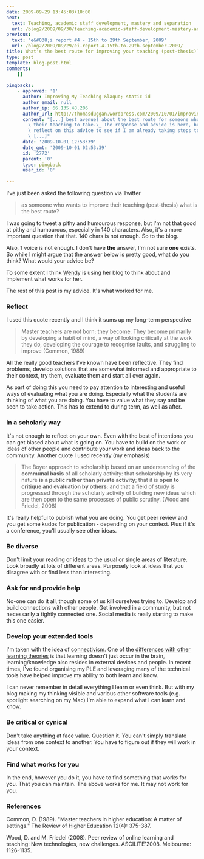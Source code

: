 ```yaml
---
date: 2009-09-29 13:45:03+10:00
next:
  text: Teaching, academic staff development, mastery and separation
  url: /blog2/2009/09/30/teaching-academic-staff-development-mastery-and-separation/
previous:
  text: 'e&#038;i report #4 - 15th to 29th September, 2009'
  url: /blog2/2009/09/29/ei-report-4-15th-to-29th-september-2009/
title: What's the best route for improving your teaching (post-thesis)?
type: post
template: blog-post.html
comments:
    []
    
pingbacks:
    - approved: '1'
      author: Improving My Teaching &laquo; static id
      author_email: null
      author_ip: 66.135.48.206
      author_url: http://thomasduggan.wordpress.com/2009/10/01/improving-my-teaching/
      content: "[...] best avenue) about the best route for someone who wants to improve\
        \ their teaching to take.\_ The response and advice is here, but I thought I would\
        \ reflect on this advice to see if I am already taking steps towards the right\
        \ [...]"
      date: '2009-10-01 12:53:39'
      date_gmt: '2009-10-01 02:53:39'
      id: '2772'
      parent: '0'
      type: pingback
      user_id: '0'
    
---
```

I've just been asked the following question via Twitter

> as someone who wants to improve their teaching (post-thesis) what is the best route?

I was going to tweet a pithy and humourous response, but I'm not that good at pithy and humourous, especially in 140 characters. Also, it's a more important question that that. 140 chars is not enough. So to the blog.

Also, 1 voice is not enough. I don't have **the** answer, I'm not sure **one** exists. So while I might argue that the answer below is pretty good, what do you think? What would your advice be?

To some extent I think [Wendy](http://wendymad.wordpress.com/) is using her blog to think about and implement what works for her.

The rest of this post is my advice. It's what worked for me.

### Reflect

I used this quote recently and I think it sums up my long-term perspective

> Master teachers are not born; they become. They become primarily by developing a habit of mind, a way of looking critically at the work they do, developing the courage to recognise faults, and struggling to improve (Common, 1989)

All the really good teachers I've known have been reflective. They find problems, develop solutions that are somewhat informed and appropriate to their context, try them, evaluate them and start all over again.

As part of doing this you need to pay attention to interesting and useful ways of evaluating what you are doing. Especially what the students are thinking of what you are doing. You have to value what they say and be seen to take action. This has to extend to during term, as well as after.

### In a scholarly way

It's not enough to reflect on your own. Even with the best of intentions you can get biased about what is going on. You have to build on the work or ideas of other people and contribute your work and ideas back to the community. Another quote I used recently (my emphasis)

> The Boyer approach to scholarship based on an understanding of the **communal basis** of all scholarly activity: that scholarship by its very nature **is a public rather than private activity**; that it is **open to critique and evaluation by others**; and that a field of study is progressed through the scholarly activity of building new ideas which are then open to the same processes of public scrutiny. (Wood and Friedel, 2008)

It's really helpful to publish what you are doing. You get peer review and you get some kudos for publication - depending on your context. Plus if it's a conference, you'll usually see other ideas.

### Be diverse

Don't limit your reading or ideas to the usual or single areas of literature. Look broadly at lots of different areas. Purposely look at ideas that you disagree with or find less than interesting.

### Ask for and provide help

No-one can do it all, though some of us kill ourselves trying to. Develop and build connections with other people. Get involved in a community, but not necessarily a tightly connected one. Social media is really starting to make this one easier.

### Develop your extended tools

I'm taken with the idea of [connectivism](http://ltc.umanitoba.ca/connectivism/). One of the [differences with other learning theories](http://docs.google.com/Doc?id=anw8wkk6fjc_14gpbqc2dt) is that learning doesn't just occur in the brain, learning/knowledge also resides in external devices and people. In recent times, I've found organising my PLE and leveraging many of the technical tools have helped improve my ability to both learn and know.

I can never remember in detail everything I learn or even think. But with my blog making my thinking visible and various other software tools (e.g. spotlight searching on my Mac) I'm able to expand what I can learn and know.

### Be critical or cynical

Don't take anything at face value. Question it. You can't simply translate ideas from one context to another. You have to figure out if they will work in your context.

### Find what works for you

In the end, however you do it, you have to find something that works for you. That you can maintain. The above works for me. It may not work for you.

### References

Common, D. (1989). "Master teachers in higher education: A matter of settings." The Review of Higher Education 12(4): 375-387.

Wood, D. and M. Friedel (2008). Peer review of online learning and teaching: New technologies, new challenges. ASCILITE'2008. Melbourne: 1126-1135.